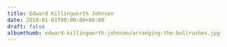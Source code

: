 ```yaml
---
title: Edward Killingworth Johnson
date: 2018-01-01T00:00:00+00:00
draft: false
albumthumb: edward-killingworth-johnson/arranging-the-bullrushes.jpg
---
```

